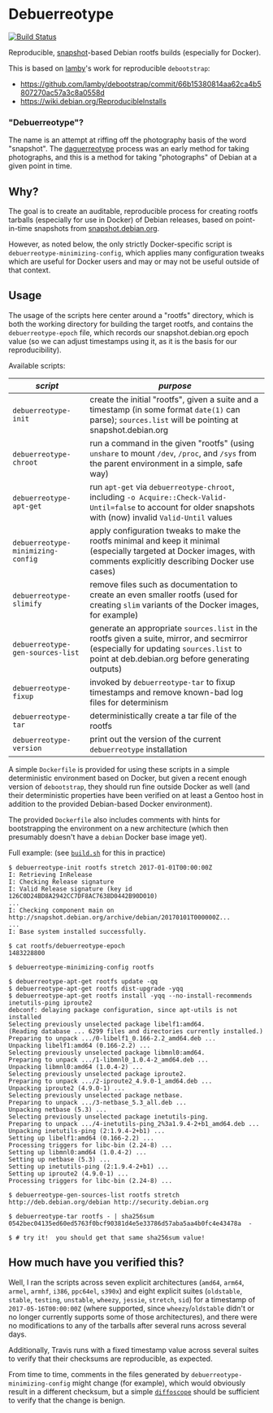 # Debuerreotype

[![Build Status](https://travis-ci.org/debuerreotype/debuerreotype.svg?branch=master)](https://travis-ci.org/debuerreotype/debuerreotype/branches)

Reproducible, [snapshot](http://snapshot.debian.org)-based Debian rootfs builds (especially for Docker).

This is based on [lamby](https://github.com/lamby)'s work for reproducible `debootstrap`:

- https://github.com/lamby/debootstrap/commit/66b15380814aa62ca4b5807270ac57a3c8a0558d
- https://wiki.debian.org/ReproducibleInstalls

### "Debuerreotype"?

The name is an attempt at riffing off the photography basis of the word "snapshot".  The [daguerreotype](https://en.wikipedia.org/wiki/Daguerreotype) process was an early method for taking photographs, and this is a method for taking "photographs" of Debian at a given point in time.

## Why?

The goal is to create an auditable, reproducible process for creating rootfs tarballs (especially for use in Docker) of Debian releases, based on point-in-time snapshots from [snapshot.debian.org](http://snapshot.debian.org).

However, as noted below, the only strictly Docker-specific script is `debuerreotype-minimizing-config`, which applies many configuration tweaks which are useful for Docker users and may or may not be useful outside of that context.

## Usage

The usage of the scripts here center around a "rootfs" directory, which is both the working directory for building the target rootfs, and contains the `debuerreotype-epoch` file, which records our snapshot.debian.org epoch value (so we can adjust timestamps using it, as it is the basis for our reproducibility).

Available scripts:

| *script* | *purpose* |
| --- | --- |
| `debuerreotype-init` | create the initial "rootfs", given a suite and a timestamp (in some format `date(1)` can parse); `sources.list` will be pointing at snapshot.debian.org |
| `debuerreotype-chroot` | run a command in the given "rootfs" (using `unshare` to mount `/dev`, `/proc`, and `/sys` from the parent environment in a simple, safe way) |
| `debuerreotype-apt-get` | run `apt-get` via `debuerreotype-chroot`, including `-o Acquire::Check-Valid-Until=false` to account for older snapshots with (now) invalid `Valid-Until` values |
| `debuerreotype-minimizing-config` | apply configuration tweaks to make the rootfs minimal and keep it minimal (especially targeted at Docker images, with comments explicitly describing Docker use cases) |
| `debuerreotype-slimify` | remove files such as documentation to create an even smaller rootfs (used for creating `slim` variants of the Docker images, for example) |
| `debuerreotype-gen-sources-list` | generate an appropriate `sources.list` in the rootfs given a suite, mirror, and secmirror (especially for updating `sources.list` to point at deb.debian.org before generating outputs) |
| `debuerreotype-fixup` | invoked by `debuerreotype-tar` to fixup timestamps and remove known-bad log files for determinism |
| `debuerreotype-tar` | deterministically create a tar file of the rootfs |
| `debuerreotype-version` | print out the version of the current `debuerreotype` installation |

A simple `Dockerfile` is provided for using these scripts in a simple deterministic environment based on Docker, but given a recent enough version of `debootstrap`, they should run fine outside Docker as well (and their deterministic properties have been verified on at least a Gentoo host in addition to the provided Debian-based Docker environment).

The provided `Dockerfile` also includes comments with hints for bootstrapping the environment on a new architecture (which then presumably doesn't have a `debian` Docker base image yet).

Full example: (see [`build.sh`](build.sh) for this in practice)

```console
$ debuerreotype-init rootfs stretch 2017-01-01T00:00:00Z
I: Retrieving InRelease
I: Checking Release signature
I: Valid Release signature (key id 126C0D24BD8A2942CC7DF8AC7638D0442B90D010)
...
I: Checking component main on http://snapshot.debian.org/archive/debian/20170101T000000Z...
...
I: Base system installed successfully.

$ cat rootfs/debuerreotype-epoch
1483228800

$ debuerreotype-minimizing-config rootfs

$ debuerreotype-apt-get rootfs update -qq
$ debuerreotype-apt-get rootfs dist-upgrade -yqq
$ debuerreotype-apt-get rootfs install -yqq --no-install-recommends inetutils-ping iproute2
debconf: delaying package configuration, since apt-utils is not installed
Selecting previously unselected package libelf1:amd64.
(Reading database ... 6299 files and directories currently installed.)
Preparing to unpack .../0-libelf1_0.166-2.2_amd64.deb ...
Unpacking libelf1:amd64 (0.166-2.2) ...
Selecting previously unselected package libmnl0:amd64.
Preparing to unpack .../1-libmnl0_1.0.4-2_amd64.deb ...
Unpacking libmnl0:amd64 (1.0.4-2) ...
Selecting previously unselected package iproute2.
Preparing to unpack .../2-iproute2_4.9.0-1_amd64.deb ...
Unpacking iproute2 (4.9.0-1) ...
Selecting previously unselected package netbase.
Preparing to unpack .../3-netbase_5.3_all.deb ...
Unpacking netbase (5.3) ...
Selecting previously unselected package inetutils-ping.
Preparing to unpack .../4-inetutils-ping_2%3a1.9.4-2+b1_amd64.deb ...
Unpacking inetutils-ping (2:1.9.4-2+b1) ...
Setting up libelf1:amd64 (0.166-2.2) ...
Processing triggers for libc-bin (2.24-8) ...
Setting up libmnl0:amd64 (1.0.4-2) ...
Setting up netbase (5.3) ...
Setting up inetutils-ping (2:1.9.4-2+b1) ...
Setting up iproute2 (4.9.0-1) ...
Processing triggers for libc-bin (2.24-8) ...

$ debuerreotype-gen-sources-list rootfs stretch http://deb.debian.org/debian http://security.debian.org

$ debuerreotype-tar rootfs - | sha256sum
0542bec04135ed60ed5763f0bcf90381d4e5e33786d57aba5aa4b0fc4e43478a  -

$ # try it!  you should get that same sha256sum value!
```

## How much have you verified this?

Well, I ran the scripts across seven explicit architectures (`amd64`, `arm64`, `armel`, `armhf`, `i386`, `ppc64el`, `s390x`) and eight explicit suites (`oldstable`, `stable`, `testing`, `unstable`, `wheezy`, `jessie`, `stretch`, `sid`) for a timestamp of `2017-05-16T00:00:00Z` (where supported, since `wheezy`/`oldstable` didn't or no longer currently supports some of those architectures), and there were no modifications to any of the tarballs after several runs across several days.

Additionally, Travis runs with a fixed timestamp value across several suites to verify that their checksums are reproducible, as expected.

From time to time, comments in the files generated by `debuerreotype-minimizing-config` might change (for example), which would obviously result in a different checksum, but a simple [`diffoscope`](https://diffoscope.org/) should be sufficient to verify that the change is benign.
